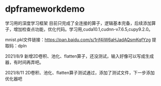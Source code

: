 # dpframeworkdemo
学习用的深度学习框架
目前只完成了全连接的算子，逻辑基本完备，后续添加算子，增加检查点功能，优化代码。学习用,cuda10.1,cudnn-v7.6.5,cupy9.2.0。

mnist.pkl文件链接：https://pan.baidu.com/s/1rjf4iW6aHJadAQsmKqfYzg 提取码：dpln

2021/8/9
新增2D卷积、池化、flatten算子，还没测试，输入好像可以写成生成器，有时间再弄吧。

2021/8/11
2D卷积、池化、flatten算子测试通过，添加了测试文件，下一步添加优化器吧
